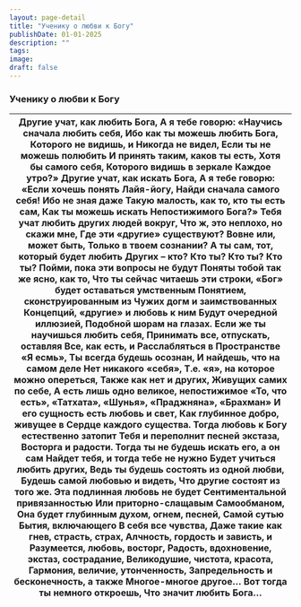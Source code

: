 ```yaml
---
layout: page-detail
title: "Ученику о любви к Богу"
publishDate: 01-01-2025
description: ""
tags:
image:
draft: false
---
```


### Ученику о любви к Богу

| Другие учат, как любить Бога,  А я тебе говорю:  «Научись сначала любить себя,  Ибо как ты можешь любить Бога,  Которого не видишь, и  Никогда не видел,  Если ты не можешь полюбить  И принять таким, каков ты есть,  Хотя бы самого себя, Которого видишь в зеркале  Каждое утро?»  Другие учат, как искать Бога,  А я тебе говорю:  «Если хочешь понять Лайя-йогу,  Найди сначала самого себя!  Ибо не зная даже  Такую малость, как то, кто ты есть сам,  Как ты можешь искать  Непостижимого Бога?»  Тебя учат любить других людей вокруг,  Что ж, это неплохо, но скажи мне,  Где эти «другие» существуют?  Вовне или, может быть,  Только в твоем сознании?  А ты сам, тот, который будет любить  Других – кто?  Кто ты?  Кто ты?  Кто ты?  Пойми, пока эти вопросы не будут  Поняты тобой так же ясно, как то,  Что ты сейчас читаешь эти строки,  «Бог» будет оставаться умственным  Понятием, сконструированным из  Чужих догм и заимствованных  Концепций, «другие» и любовь к ним  Будут очередной иллюзией,  Подобной шорам на глазах.  Если же ты научишься любить себя,  Принимать все, отпускать, оставляя  Все, как есть, и  Расслабляться в Пространстве «Я есмь»,  Ты всегда будешь осознан,  И найдешь, что на самом деле  Нет никакого «себя», Т.е. «я», на которое можно опереться,  Также как нет и других,  Живущих самих по себе,  А есть лишь одно великое, непостижимое  «То, что есть», «Татхата», «Шунья»,  «Праджняна», «Брахман»  И его сущность есть любовь и свет,  Как глубинное добро, живущее в  Сердце каждого существа.  Тогда любовь к Богу естественно затопит  Тебя и переполнит песней экстаза,  Восторга и радости.  Тогда ты не будешь искать его, а он сам  Найдет тебя, и тогда тебе не нужно  Будет учиться любить других,  Ведь ты будешь состоять из одной любви, Будешь самой любовью и видеть,  Что другие состоят из того же.  Эта подлинная любовь не будет  Сентиментальной привязанностью  Или приторно-слащавым  Самообманом,  Она будет глубинным духом, огнем, песней,  Самой сутью Бытия, включающего  В себя все чувства,  Даже такие как гнев, страсть, страх,  Алчность, гордость и зависть, и  Разумеется, любовь, восторг,  Радость, вдохновение, экстаз, сострадание,  Великодушие, чистота, красота,  Гармония, величие, утонченность,  Запредельность и бесконечность, а также  Многое-многое другое…  Вот тогда ты немного откроешь,  Что значит любить Бога… |
| --------------------------------------------------------------------------------------------------------------------------------------------------------------------------------------------------------------------------------------------------------------------------------------------------------------------------------------------------------------------------------------------------------------------------------------------------------------------------------------------------------------------------------------------------------------------------------------------------------------------------------------------------------------------------------------------------------------------------------------------------------------------------------------------------------------------------------------------------------------------------------------------------------------------------------------------------------------------------------------------------------------------------------------------------------------------------------------------------------------------------------------------------------------------------------------------------------------------------------------------------------------------------------------------------------------------------------------------------------------------------------------------------------------------------------------------------------------------------------------------------------------------------------------------------------------------------------------------------------------------------------------------------------------------------------------------------------------------------------------------------------------------------------------------------------------------------------------------------------------------------------------------------------------------------------------------------------------------------------------------------------------------------------------------------------------------------------------------------------------------------------------------------------------------------------------------------------------------------------------------------------------------------------------------------------------------------------------------------------------------------------------------------------------------------------- |
  
  
